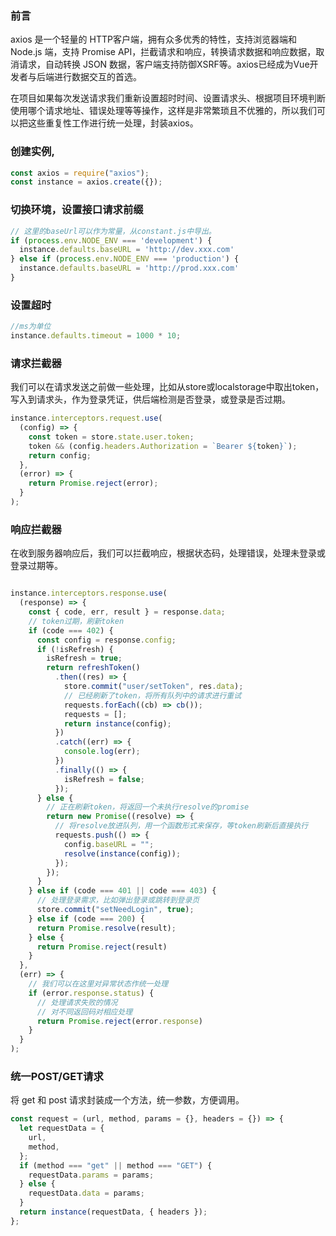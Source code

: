 ### 前言
axios 是一个轻量的 HTTP客户端，拥有众多优秀的特性，支持浏览器端和 Node.js 端，支持 Promise API，拦截请求和响应，转换请求数据和响应数据，取消请求，自动转换 JSON 数据，客户端支持防御XSRF等。axios已经成为Vue开发者与后端进行数据交互的首选。

在项目如果每次发送请求我们重新设置超时时间、设置请求头、根据项目环境判断使用哪个请求地址、错误处理等等操作，这样是非常繁琐且不优雅的，所以我们可以把这些重复性工作进行统一处理，封装axios。

### 创建实例,
```javascript
const axios = require("axios");
const instance = axios.create({});
```
### 切换环境，设置接口请求前缀
```javascript
// 这里的baseUrl可以作为常量，从constant.js中导出。
if (process.env.NODE_ENV === 'development') {
  instance.defaults.baseURL = 'http://dev.xxx.com'
} else if (process.env.NODE_ENV === 'production') {
  instance.defaults.baseURL = 'http://prod.xxx.com'
}
```
### 设置超时
```javascript
//ms为单位
instance.defaults.timeout = 1000 * 10;
```
### 请求拦截器
我们可以在请求发送之前做一些处理，比如从store或localstorage中取出token，写入到请求头，作为登录凭证，供后端检测是否登录，或登录是否过期。
```javascript
instance.interceptors.request.use(
  (config) => {
    const token = store.state.user.token;
    token && (config.headers.Authorization = `Bearer ${token}`);
    return config;
  },
  (error) => {
    return Promise.reject(error);
  }
);
```
### 响应拦截器
在收到服务器响应后，我们可以拦截响应，根据状态码，处理错误，处理未登录或登录过期等。
```javascript

instance.interceptors.response.use(
  (response) => {
    const { code, err, result } = response.data;
    // token过期，刷新token
    if (code === 402) {
      const config = response.config;
      if (!isRefresh) {
        isRefresh = true;
        return refreshToken()
          .then((res) => {
            store.commit("user/setToken", res.data);
            // 已经刷新了token，将所有队列中的请求进行重试
            requests.forEach((cb) => cb());
            requests = [];
            return instance(config);
          })
          .catch((err) => {
            console.log(err);
          })
          .finally(() => {
            isRefresh = false;
          });
      } else {
        // 正在刷新token，将返回一个未执行resolve的promise
        return new Promise((resolve) => {
          // 将resolve放进队列，用一个函数形式来保存，等token刷新后直接执行
          requests.push(() => {
            config.baseURL = "";
            resolve(instance(config));
          });
        });
      }
    } else if (code === 401 || code === 403) {
      // 处理登录需求，比如弹出登录或跳转到登录页
      store.commit("setNeedLogin", true);
    } else if (code === 200) {
      return Promise.resolve(result);
    } else {
      return Promise.reject(result)
    }
  },
  (err) => {
    // 我们可以在这里对异常状态作统一处理
    if (error.response.status) {
      // 处理请求失败的情况
      // 对不同返回码对相应处理
      return Promise.reject(error.response)
    }
  }
);
```

### 统一POST/GET请求
将 get 和 post 请求封装成一个方法，统一参数，方便调用。
```javascript
const request = (url, method, params = {}, headers = {}) => {
  let requestData = {
    url,
    method,
  };
  if (method === "get" || method === "GET") {
    requestData.params = params;
  } else {
    requestData.data = params;
  }
  return instance(requestData, { headers });
};
```


